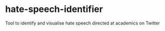 # hate-speech-identifier
Tool to identify and visualise hate speech directed at academics on Twitter
